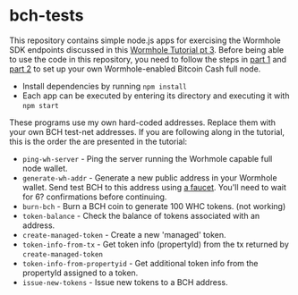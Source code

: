 # bch-tests

This repository contains simple node.js apps for exercising the Wormhole SDK
endpoints discussed in this
[Wormhole Tutorial pt 3](https://developer.bitcoin.com/tutorials/wormhole-3-tokens.html).
Before being able to use the code in this repository, you need to follow the steps
in [part 1](https://developer.bitcoin.com/tutorials/wormhole-1-setup.html)
and [part 2](https://developer.bitcoin.com/tutorials/wormhole-2-full-node.html)
to set up your own Wormhole-enabled Bitcoin Cash full node.

- Install dependencies by running `npm install`
- Each app can be executed by entering its directory and executing it with `npm start`

These programs use my own hard-coded addresses. Replace them with your own BCH
test-net addresses. If you are following along in the tutorial, this is the
order the are presented in the tutorial:

- `ping-wh-server` - Ping the server running the Worhmole capable full node wallet.
- `generate-wh-addr` - Generate a new public address in your Wormhole wallet.
  Send test BCH to this address using [a faucet](https://testnet.manu.backend.hamburg/bitcoin-cash-faucet).
  You'll need to wait for 6? confirmations before continuing.
- `burn-bch` - Burn a BCH coin to generate 100 WHC tokens. (not working)
- `token-balance` - Check the balance of tokens associated with an address.
- `create-managed-token` - Create a new 'managed' token.
- `token-info-from-tx` - Get token info (propertyId) from the tx returned by `create-managed-token`
- `token-info-from-propertyid` - Get additional token info from the propertyId assigned to a token.
- `issue-new-tokens` - Issue new tokens to a BCH address.
